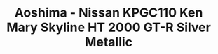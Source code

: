 ---
layout: product
title: "Aoshima - Nissan KPGC110 Ken Mary Skyline HT 2000 GT-R Silver Metallic"
price: "TBA" 
desc: "N/A"
img_path: "/assets/img/AO80412.jpg"
brand: "N/A"
available: false
special_offer: false
new: false
soon: false
cat: "010000"
subcat: "013700"
subsubcat: "0N/A"
sifra: "AO80412"
popular: false
---
